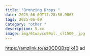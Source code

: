 ```yaml
---
title: "Bronzing Drops "
date: 2025-06-09T17:28:56.986Z
tags: 2025-06-09
Category: "other "
description: 5.xx
image: img/61wavco99xl._sl1500_.jpg
---
```

https://amzlink.to/az0QDQBzgIk40  ad